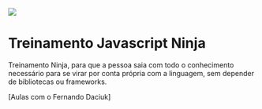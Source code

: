 ![](https://downloadcursos.top/wp-content/uploads/2020/03/javascript-ninja.jpg)

# Treinamento Javascript Ninja 
Treinamento Ninja, para que a pessoa saia com todo o conhecimento necessário para se virar por conta própria com a linguagem, sem depender de bibliotecas ou frameworks.

[Aulas com o Fernando Daciuk]
